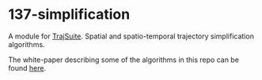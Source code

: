 # 137-simplification
A module for [TrajSuite](https://github.com/lukehb/TrajSuite). Spatial and spatio-temporal trajectory simplification algorithms.

The white-paper describing some of the algorithms in this repo can be found [here](https://www.tandfonline.com/doi/abs/10.1080/13658816.2017.1290250).

